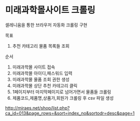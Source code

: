 # 미래과학몰사이트 크롤링

셀레니움을 통한 브라우저 자동화 크롤링 구현


목표
1. 추천 카테고리 물품 목록들 조회

순서
1. 미래과학몰 사이트 접속
2. 미래과학몰 아이디,패스워드 입력
3. 미래과학몰 물품 조회 권한 생성
4. 미래과학몰 상단 추천 카테고리 클릭
5. 1페이지부터 마지막페이지로 넘어가면서 물품들 크롤링
6. 제품코드,제품명,상품가,회원가 크롤링 후 csv 파일 생성

http://miraes.net/shop/list.php?ca_id=013&page_rows=&sort=index_no&sortodr=desc&page=1
